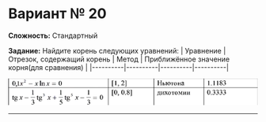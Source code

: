 # Вариант № 20
**Сложность:** Стандартный

**Задание:**  Найдите корень следующих уравнений:
| Уравнение | Отрезок, содержащий корень | Метод | Приближённое значение корня(для сравнения) |
|----------|----------|----------|----------|

![Alt text](../../pic/20.png)

---